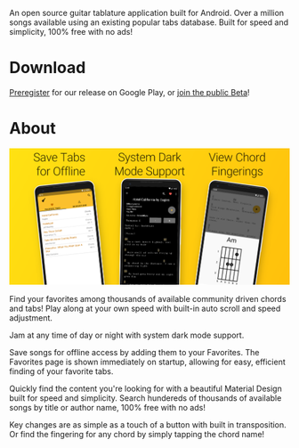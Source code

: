 An open source guitar tablature application built for Android.  Over a million songs available using an existing popular tabs database. Built for speed and simplicity, 100% free with no ads!

# Download

[Preregister](https://play.google.com/store/apps/details?id=com.gbros.tabslite) for our release on Google Play, or [join the public Beta](https://play.google.com/apps/testing/com.gbros.tabslite)!

# About

![Tabs Lite](img/screenshot/Tabs-Lite-Feature-Graphic.png "Tabs Lite Featured Image")

Find your favorites among thousands of available community driven chords and tabs! Play along at your own speed with built-in auto scroll and speed adjustment.

Jam at any time of day or night with system dark mode support.

Save songs for offline access by adding them to your Favorites.  The Favorites page is shown immediately on startup, allowing for easy, efficient finding of your favorite tabs.  

Quickly find the content you're looking for with a beautiful Material Design built for speed and simplicity. Search hundereds of thousands of available songs by title or author name, 100% free with no ads!

Key changes are as simple as a touch of a button with built in transposition. Or find the fingering for any chord by simply tapping the chord name!
